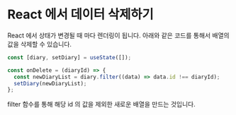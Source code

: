 # React 에서 데이터 삭제하기

React 에서 상태가 변경될 때 마다 렌더링이 됩니다.
아래와 같은 코드를 통해서 배열의 값을 삭제할 수 있습니다.

```javascript
const [diary, setDiary] = useState([]);

const onDelete = (diaryId) => {
  const newDiaryList = diary.filter((data) => data.id !== diaryId);
  setDiary(newDiaryList);
};
```

filter 함수를 통해 해당 id 의 값을 제외한 새로운 배열을 만드는 것입니다.
